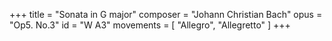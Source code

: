 +++
title = "Sonata in G major"
composer = "Johann Christian Bach"
opus = "Op5. No.3"
id = "W A3"
movements = [
  "Allegro",
  "Allegretto"
]
+++
